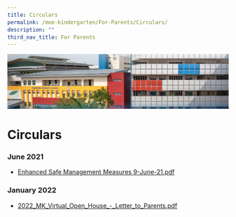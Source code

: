 ```yaml
---
title: Circulars
permalink: /moe-kindergarten/For-Parents/Circulars/
description: ""
third_nav_title: For Parents
---
```

![](/images/mk%20kindergarten.jpg)

Circulars
=========

### **June 2021**

*   [Enhanced Safe Management Measures 9-June-21.pdf](/files/Enhanced%20Safe%20Management%20Measures%209-June-21.pdf)

### **January 2022**

*   [2022\_MK\_Virtual\_Open\_House\_-\_Letter\_to\_Parents.pdf](https://tampinespri.moe.edu.sg/qql/slot/u175/images/MK/2022_open_house/2022_MK_Virtual_Open_House_-_Letter_to_Parents.pdf)